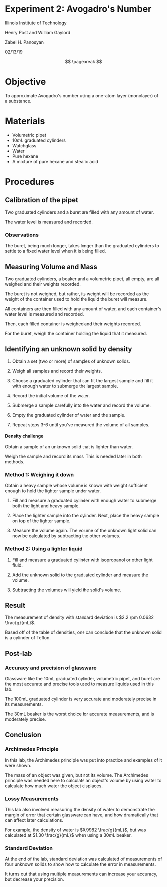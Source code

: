 <script type="text/javascript"
src="https://cdnjs.cloudflare.com/ajax/libs/mathjax/2.7.4/MathJax.js?config=TeX-AMS_HTML-full"></script>

<!-- https://www.tablesgenerator.com/markdown_tables# -->

# Experiment 2: Avogadro's Number

Illinois Institute of Technology

Henry Post and William Gaylord

Zabel H. Panosyan

02/13/19

$$ \pagebreak $$

# Objective

To approximate Avogadro's number using a one-atom layer (monolayer) of a
substance.

# Materials

- Volumetric pipet
- $10mL$ graduated cylinders
- Watchglass
- Water
- Pure hexane
- A mixture of pure hexane and stearic acid

# Procedures

## Calibration of the pipet

Two graduated cylinders and a buret are filled with any amount of water.

The water level is measured and recorded.

### Observations

The buret, being much longer, takes longer than the graduated cylinders to
settle to a fixed water level when it is being filled.

## Measuring Volume and Mass

Two graduated cylinders, a beaker and a volumetric pipet, all empty,
are all weighed and their weights recorded.

The buret is not weighed, but rather, its weight will be recorded as the
weight of the container used to hold the liquid the buret will measure.

All containers are then filled with any amount of water, and each container's
water level is measured and recorded.

Then, each filled container is weighed and their weights recorded.

For the buret, weigh the container holding the liquid that it measured.

## Identifying an unknown solid by density

1.  Obtain a set (two or more) of samples of unknown solids.

2.  Weigh all samples and record their weights.

3.  Choose a graduated cylinder that can fit the largest sample and fill it with
    enough water to submerge the largest sample.

4.  Record the initial volume of the water.

5.  Submerge a sample carefully into the water and record the volume.

6.  Empty the graduated cylinder of water and the sample.

7.  Repeat steps 3-6 until you've measured the volume of all samples.

#### Density challenge

Obtain a sample of an unknown solid that is lighter than water.

Weigh the sample and record its mass. This is needed later in both methods.

### Method 1: Weighing it down

Obtain a heavy sample whose volume is known with weight sufficient enough
to hold the lighter sample under water.

1.  Fill and measure a graduated cylinder with enough water to submerge both the
    light and heavy sample.

2.  Place the lighter sample into the cylinder. Next, place the heavy sample on
    top of the lighter sample. 
   
3.  Measure the volume again. The volume of the unknown light solid can now be
    calculated by subtracting the other volumes.

### Method 2: Using a lighter liquid

1.  Fill and measure a graduated cylinder with isopropanol or other light fluid.

2.  Add the unknown solid to the graduated cylinder and measure the volume.

3.  Subtracting the volumes will yield the solid's volume.

## Result

The measurement of density with standard deviation is 
$2.2 \pm 0.0632 \frac{g}{mL}$.

Based off of the table of densities, one can conclude that the unknown solid is
a cylinder of Teflon.

## Post-lab

### Accuracy and precision of glassware

Glassware like the 10mL graduated cylinder, volumetric pipet, and buret are the
most accurate and precise tools used to measure liquids used in this lab.

The 100mL graduated cylinder is very accurate and moderately precise in its
measurements.

The 30mL beaker is the worst choice for accurate measurements, and is moderately
precise.

## Conclusion

### Archimedes Principle

In this lab, the Archimedes principle was put into practice and examples of it
were shown.

The mass of an object was given, but not its volume. The Archimedes principle
was needed here to calculate an object's volume by using water to calculate how
much water the object displaces.

### Lossy Measurements

This lab also involved measuring the density of water to demonstrate the margin
of error that certain glassware can have, and how dramatically that can affect
later calculations.

For example, the density of water is $0.9982 \frac{g}{mL}$, but was calculated
at $1.30 \frac{g}{mL}$ when using a $30mL$ beaker.

### Standard Deviation

At the end of the lab, standard deviation was calculated of measurements of four
unknown solids to show how to calculate the error in measurements.

It turns out that using multiple measurements can increase your accuracy, but
decrease your precision.
